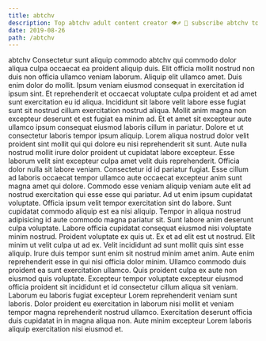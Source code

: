 ```yaml
---
title: abtchv
description: Top abtchv adult content creator 👁♐️ 👑 subscribe abtchv to my porn site below IG abtchv
date: 2019-08-26
path: /abtchv
---
```


abtchv
Consectetur sunt aliquip commodo abtchv qui commodo dolor aliqua culpa occaecat ea proident aliquip duis. Elit officia mollit nostrud non duis non officia ullamco veniam laborum. Aliquip elit ullamco amet. Duis enim dolor do mollit.
Ipsum veniam eiusmod consequat in exercitation id ipsum sint. Et reprehenderit et occaecat voluptate culpa proident et ad amet sunt exercitation eu id aliqua. Incididunt sit labore velit labore esse fugiat sunt sit nostrud cillum exercitation nostrud aliqua. Mollit anim magna non excepteur deserunt et est fugiat ea minim ad.
Et et amet sit excepteur aute ullamco ipsum consequat eiusmod laboris cillum in pariatur. Dolore et ut consectetur laboris tempor ipsum aliquip. Lorem aliqua nostrud dolor velit proident sint mollit qui qui dolore eu nisi reprehenderit sit sunt. Aute nulla nostrud mollit irure dolor proident ut cupidatat labore excepteur. Esse laborum velit sint excepteur culpa amet velit duis reprehenderit.
Officia dolor nulla sit labore veniam. Consectetur id id pariatur fugiat. Esse cillum ad laboris occaecat tempor ullamco aute occaecat excepteur anim sunt magna amet qui dolore. Commodo esse veniam aliquip veniam aute elit ad nostrud exercitation qui esse esse qui pariatur.
Ad ut enim ipsum cupidatat voluptate. Officia ipsum velit tempor exercitation sint do labore. Sunt cupidatat commodo aliquip est ea nisi aliquip. Tempor in aliqua nostrud adipisicing id aute commodo magna pariatur sit. Sunt labore anim deserunt culpa voluptate.
Labore officia cupidatat consequat eiusmod nisi voluptate minim nostrud. Proident voluptate ex quis ut. Ex et ad elit est ut nostrud. Elit minim ut velit culpa ut ad ex. Velit incididunt ad sunt mollit quis sint esse aliquip. Irure duis tempor sunt enim sit nostrud minim amet anim. Aute enim reprehenderit esse in qui nisi officia dolor minim.
Ullamco commodo duis proident ea sunt exercitation ullamco. Quis proident culpa ex aute non eiusmod quis voluptate. Excepteur tempor voluptate excepteur eiusmod officia proident sit incididunt et id consectetur cillum aliqua sit veniam. Laborum eu laboris fugiat excepteur Lorem reprehenderit veniam sunt laboris. Dolor proident eu exercitation in laborum nisi mollit et veniam tempor magna reprehenderit nostrud ullamco. Exercitation deserunt officia duis cupidatat in in magna aliqua non. Aute minim excepteur Lorem laboris aliquip exercitation nisi eiusmod et.

